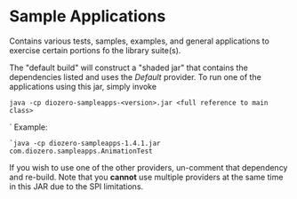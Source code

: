 # Sample Applications
Contains various tests, samples, examples, and general applications to exercise certain portions fo the library suite(s).

The "default build" will construct a "shaded jar" that contains the dependencies listed and uses the _Default_ provider. To run one of the applications using this jar, simply invoke

```shell
java -cp diozero-sampleapps-<version>.jar <full reference to main class>
```
`
Example:
```shell
`java -cp diozero-sampleapps-1.4.1.jar com.diozero.sampleapps.AnimationTest
```

If you wish to use one of the other providers, un-comment that dependency and re-build. Note that you **cannot** use multiple providers at the same time in this JAR due to the SPI limitations.
